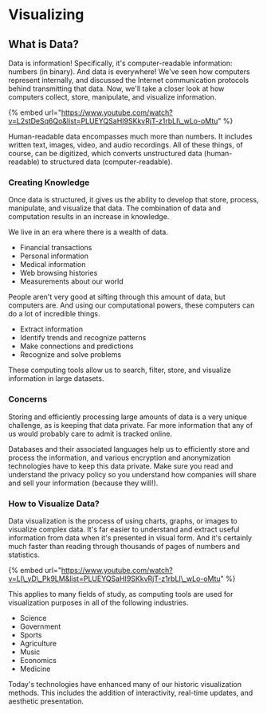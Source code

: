 # Visualizing

## What is Data?

Data is information! Specifically, it's computer-readable information: numbers \(in binary\). And data is everywhere! We've seen how computers represent internally, and discussed the Internet communication protocols behind transmitting that data. Now, we'll take a closer look at how computers collect, store, manipulate, and visualize information.

{% embed url="https://www.youtube.com/watch?v=L2stDeSq6Qo&list=PLUEYQSaHI9SKkvRjT-z1rbLI\_wLo-oMtu" %}

Human-readable data encompasses much more than numbers. It includes written text, images, video, and audio recordings. All of these things, of course, can be digitized, which converts unstructured data \(human-readable\) to structured data \(computer-readable\).

### Creating Knowledge

Once data is structured, it gives us the ability to develop that store, process, manipulate, and visualize that data. The combination of data and computation results in an increase in knowledge.

We live in an era where there is a wealth of data.

* Financial transactions
* Personal information
* Medical information
* Web browsing histories
* Measurements about our world

People aren't very good at sifting through this amount of data, but computers are. And using our computational powers, these computers can do a lot of incredible things.

* Extract information
* Identify trends and recognize patterns
* Make connections and predictions
* Recognize and solve problems 

These computing tools allow us to search, filter, store, and visualize information in large datasets.

### Concerns

Storing and efficiently processing large amounts of data is a very unique challenge, as is keeping that data private. Far more information that any of us would probably care to admit is tracked online.

Databases and their associated languages help us to efficiently store and process the information, and various encryption and anonymization technologies have to keep this data private. Make sure you read and understand the privacy policy so you understand how companies will share and sell your information \(because they will!\).

### How to Visualize Data?

Data visualization is the process of using charts, graphs, or images to visualize complex data. It's far easier to understand and extract useful information from data when it's presented in visual form. And it's certainly much faster than reading through thousands of pages of numbers and statistics.

{% embed url="https://www.youtube.com/watch?v=LI\_yD\_Pk9LM&list=PLUEYQSaHI9SKkvRjT-z1rbLI\_wLo-oMtu" %}

This applies to many fields of study, as computing tools are used for visualization purposes in all of the following industries.

* Science
* Government
* Sports
* Agriculture
* Music
* Economics
* Medicine

Today's technologies have enhanced many of our historic visualization methods. This includes the addition of interactivity, real-time updates, and aesthetic presentation.

